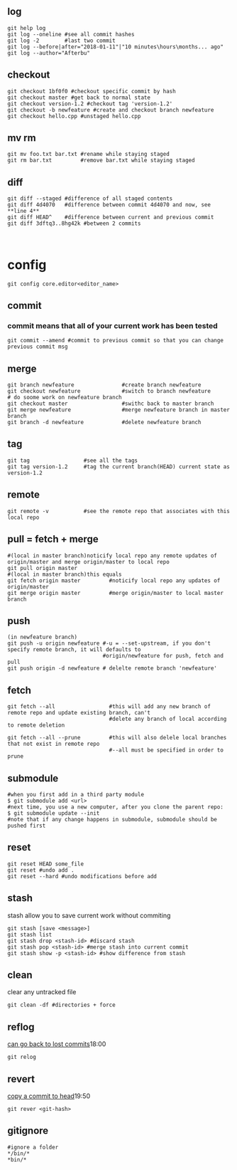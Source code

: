[//]: # (#git commands)
## log
```
git help log
git log --oneline #see all commit hashes
git log -2 		  #last two commit
git log --before|after="2018-01-11"|"10 minutes\hours\months... ago"
git log --author="Afterbu"
```

## checkout
```
git checkout 1bf0f0 #checkout specific commit by hash
git checkout master #get back to normal state
git checkout version-1.2 #checkout tag 'version-1.2'
git checkout -b newfeature #create and checkout branch newfeature
git checkout hello.cpp #unstaged hello.cpp
```

## mv rm
```git
git mv foo.txt bar.txt #rename while staying staged
git rm bar.txt 		   #remove bar.txt while staying staged   
```

## diff
```git
git diff --staged #difference of all staged contents
git diff 4d4070   #difference between commit 4d4070 and now, see **line 4**
git diff HEAD^	  #difference between current and previous commit
git diff 3dftq3..8hg42k #between 2 commits
```

##
```git

```

# config
```git
git config core.editor<editor_name>
```

## commit
### commit means that all of your current work has been tested
```git
git commit --amend #commit to previous commit so that you can change previous commit msg

```

## merge
```git 
git branch newfeature				#create branch newfeature
git checkout newfeature 			#switch to branch newfeature
# do soome work on newfeature branch
git checkout master					#swithc back to master branch
git merge newfeature				#merge newfeature branch in master branch
git branch -d newfeature			#delete newfeature branch
```

## tag
```
git tag					#see all the tags
git tag version-1.2		#tag the current branch(HEAD) current state as version-1.2
```

## remote
```
git remote -v 			#see the remote repo that associates with this local repo
```

## pull = fetch + merge
```
#(local in master branch)noticify local repo any remote updates of origin/master and merge origin/master to local repo
git pull origin master
#(local in master branch)this equals
git fetch origin master			#noticify local repo any updates of origin/master
git merge origin master			#merge origin/master to local master branch
```

## push
```
(in newfeature branch)
git push -u origin newfeature #-u = --set-upstream, if you don't specify remote branch, it will defaults to 
							  #origin/newfeature for push, fetch and pull
git push origin -d newfeature # delelte remote branch 'newfeature' 
```

## fetch
```
git fetch --all 				#this will add any new branch of remote repo and update existing branch, can't
								#delete any branch of local according to remote deletion

git fetch --all --prune			#this will also delele local branches that not exist in remote repo      
								#--all must be specified in order to prune
```

## submodule
```
#when you first add in a third party module
$ git submodule add <url>
#next time, you use a new computer, after you clone the parent repo:
$ git submodule update --init
#note that if any change happens in submodule, submodule should be pushed first
```

## reset
```git
git reset HEAD some_file
git reset #undo add .
git reset --hard #undo modifications before add
```

## stash
stash allow you to save current work without commiting
```git
git stash [save <message>]
git stash list
git stash drop <stash-id> #discard stash
git stash pop <stash-id> #merge stash into current commit
git stash show -p <stash-id> #show difference from stash
```

## clean
clear any untracked file
```git
git clean -df #directories + force
```

## reflog
[can go back to lost commits](https://www.youtube.com/watch?v=FdZecVxzJbk)18:00
```git
git relog
```

## revert
[copy a commit to head](https://www.youtube.com/watch?v=FdZecVxzJbk)19:50
```
git rever <git-hash>
```

## gitignore
```git
#ignore a folder
*/bin/*
*bin/*
```
